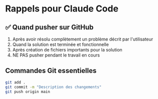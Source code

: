 # Rappels pour Claude Code

## ✅ Quand pusher sur GitHub

1. Après avoir résolu complètement un problème décrit par l'utilisateur
2. Quand la solution est terminée et fonctionnelle
3. Après création de fichiers importants pour la solution
4. NE PAS pusher pendant le travail en cours

## Commandes Git essentielles
```bash
git add .
git commit -m "Description des changements"
git push origin main
```